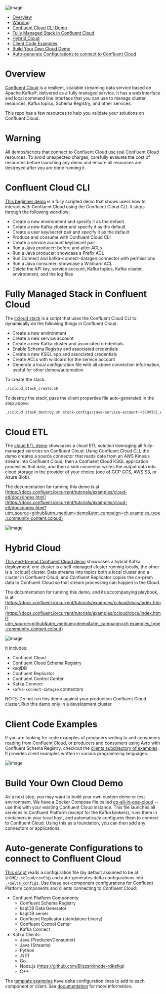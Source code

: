 ![image](../images/confluent-logo-300-2.png)

* [Overview](#overview)
* [Warning](#warning)
* [Confluent Cloud CLI Demo](#confluent-cloud-cli)
* [Fully Managed Stack in Confluent Cloud](#fully-managed-stack-in-confluent-cloud)
* [Hybrid Cloud](#hybrid-cloud)
* [Client Code Examples](#client-code-examples)
* [Build Your Own Cloud Demo](#build-your-own-cloud-demo)
* [Auto-generate Configurations to connect to Confluent Cloud](#auto-generate-configurations-to-connect-to-confluent-cloud)


# Overview

[Confluent Cloud](https://docs.confluent.io/current/cloud/index.html?utm_source=github&utm_medium=demo&utm_campaign=ch.examples_type.community_content.ccloud) is a resilient, scalable streaming data service based on Apache Kafka®, delivered as a fully managed service.
It has a web interface and local command line interface that you can use to manage cluster resources, Kafka topics, Schema Registry, and other services.

This repo has a few resources to help you validate your solutions on Confluent Cloud.

# Warning

All demos/scripts that connect to Confluent Cloud use real Confluent Cloud resources.
To avoid unexpected charges, carefully evaluate the cost of resources before launching any demo and ensure all resources are destroyed after you are done running it.

# Confluent Cloud CLI

[This beginner demo](beginner-cloud/README.md) is a fully scripted demo that shows users how to interact with Confluent Cloud using the Confluent Cloud CLI.
It steps through the following workflow:

* Create a new environment and specify it as the default
* Create a new Kafka cluster and specify it as the default
* Create a user key/secret pair and specify it as the default
* Produce and consume with Confluent Cloud CLI
* Create a service account key/secret pair
* Run a Java producer: before and after ACLs
* Run a Java producer: showcase a Prefix ACL
* Run Connect and kafka-connect-datagen connector with permissions
* Run a Java consumer: showcase a Wildcard ACL
* Delete the API key, service account, Kafka topics, Kafka cluster, environment, and the log files


# Fully Managed Stack in Confluent Cloud

The [ccloud stack](beginner-cloud/ccloud_stack_create.sh) is a script that uses the Confluent Cloud CLI to dynamically do the following things in Confluent Cloud:

* Create a new environment
* Create a new service account
* Create a new Kafka cluster and associated credentials
* Enable Schema Registry and associated credentials
* Create a new KSQL app and associated credentials
* Create ACLs with wildcard for the service account
* Generate a local configuration file with all above connection information, useful for other demos/automation

To create the stack:

```bash
./ccloud_stack_create.sh
```

To destroy the stack, pass the client properties file auto-generated in the step above:

```bash
./ccloud stack_destroy.sh stack-configs/java-service-account-<SERVICE_ACCOUNT_ID>.config
```

# Cloud ETL

The [cloud ETL demo](https://docs.confluent.io/current/tutorials/examples/cloud-etl/docs/index.html?utm_source=github&utm_medium=demo&utm_campaign=ch.examples_type.community_content.ccloud) showcases a cloud ETL solution leveraging all fully-managed services on Confluent Cloud.
Using Confluent Cloud CLI, the demo creates a source connector that reads data from an AWS Kinesis stream into Confluent Cloud, then a Confluent Cloud KSQL application processes that data, and then a sink connector writes the output data into cloud storage in the provider of your choice (one of GCP GCS, AWS S3, or Azure Blob).

The documentation for running this demo is at [https://docs.confluent.io/current/tutorials/examples/cloud-etl/docs/index.html](https://docs.confluent.io/current/tutorials/examples/cloud-etl/docs/index.html?utm_source=github&utm_medium=demo&utm_campaign=ch.examples_type.community_content.ccloud)

![image](../cloud-etl/docs/images/topology.png)


# Hybrid Cloud

[This end-to-end Confluent Cloud demo](https://docs.confluent.io/current/tutorials/examples/ccloud/docs/index.html?utm_source=github&utm_medium=demo&utm_campaign=ch.examples_type.community_content.ccloud) showcases a hybrid Kafka deployment: one cluster is a self-managed cluster running locally, the other is a |ccloud| cluster.
Data streams into topics both a local cluster and a cluster in Confluent Cloud, and Confluent Replicator copies the on-prem data to Confluent Cloud so that stream processing can happen in the Cloud.

The documentation for running this demo, and its accompanying playbook, is at [https://docs.confluent.io/current/tutorials/examples/ccloud/docs/index.html](https://docs.confluent.io/current/tutorials/examples/ccloud/docs/index.html?utm_source=github&utm_medium=demo&utm_campaign=ch.examples_type.community_content.ccloud)

![image](docs/images/schema-registry-local.jpg)

It includes:

* Confluent Cloud
* Confluent Cloud Schema Registry
* ksqlDB
* Confluent Replicator
* Confluent Control Center
* Kafka Connect
* `kafka-connect-datagen` connectors

NOTE: Do not run this demo against your production Confluent Cloud cluster. Run this demo only in a development cluster.

# Client Code Examples

If you are looking for code examples of producers writing to and consumers reading from Confluent Cloud, or producers and consumers using Avro with Confluent Schema Registry, checkout the [clients subdirectory of examples](../clients).
It provides client examples written in various programming languages.

![image](../clients/cloud/images/clients-all.png)


# Build Your Own Cloud Demo

As a next step, you may want to build your own custom demo or test environment.
We have a Docker Compose file called [cp-all-in-one-cloud](../cp-all-in-one-cloud/README.md) -- use this with your existing Confluent Cloud instance.
This file launches all services in Confluent Platform (except for the Kafka brokers), runs them in containers in your local host, and automatically configures them to connect to Confluent Cloud.
Using this as a foundation, you can then add any connectors or applications.


# Auto-generate Configurations to connect to Confluent Cloud

[This script](ccloud-generate-cp-configs.sh) reads a configuration file (by default assumed to be at ``$HOME/.ccloud/config``) and auto-generates delta configurations into ``./delta_configs``.
Use these per-component configurations for Confluent Platform components and clients connecting to Confluent Cloud:

* Confluent Platform Components:
  * Confluent Schema Registry
  * ksqlDB Data Generator
  * ksqlDB server
  * Confluent Replicator (standalone binary)
  * Confluent Control Center
  * Kafka Connect
* Kafka Clients:
  * Java (Producer/Consumer)
  * Java (Streams)
  * Python
  * .NET
  * Go
  * Node.js (https://github.com/Blizzard/node-rdkafka)
  * C++

The [template examples](template_delta_configs) have delta configuration lines to add to each component or client.
See [documentation](https://docs.confluent.io/current/cloud/connect/auto-generate-configs.html?utm_source=github&utm_medium=demo&utm_campaign=ch.examples_type.community_content.ccloud) for more information.

